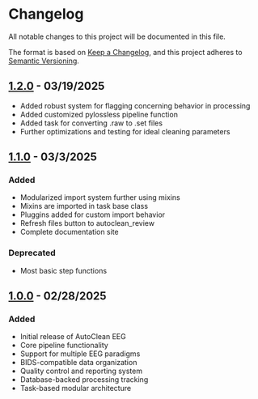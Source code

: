 # Changelog

All notable changes to this project will be documented in this file.

The format is based on [Keep a Changelog](https://keepachangelog.com/en/1.0.0/),
and this project adheres to [Semantic Versioning](https://semver.org/spec/v2.0.0.html).

## [1.2.0] - 03/19/2025
 - Added robust system for flagging concerning behavior in processing
 - Added customized pylossless pipeline function
 - Added task for converting .raw to .set files
 - Further optimizations and testing for ideal cleaning parameters

[1.2.0]: https://github.com/cincibrainlab/autoclean_pipeline/releases/tag/v1.2.0

## [1.1.0] - 03/3/2025

### Added
 - Modularized import system further using mixins
 - Mixins are imported in task base class
 - Pluggins added for custom import behavior
 - Refresh files button to autoclean_review
 - Complete documentation site

### Deprecated  
 - Most basic step functions

[1.1.0]: https://github.com/cincibrainlab/autoclean_pipeline/releases/tag/v1.1.0

## [1.0.0] - 02/28/2025

### Added
- Initial release of AutoClean EEG
- Core pipeline functionality
- Support for multiple EEG paradigms
- BIDS-compatible data organization
- Quality control and reporting system
- Database-backed processing tracking
- Task-based modular architecture

[1.0.0]: https://github.com/cincibrainlab/autoclean_pipeline/releases/tag/v1.0.0